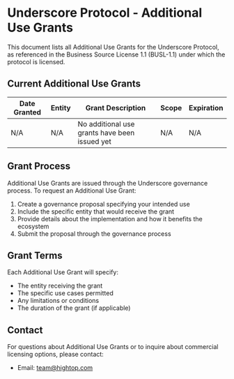 # Underscore Protocol - Additional Use Grants

This document lists all Additional Use Grants for the Underscore Protocol, as referenced in the Business Source License 1.1 (BUSL-1.1) under which the protocol is licensed.

## Current Additional Use Grants

| Date Granted | Entity | Grant Description                             | Scope | Expiration |
| ------------ | ------ | --------------------------------------------- | ----- | ---------- |
| N/A          | N/A    | No additional use grants have been issued yet | N/A   | N/A        |

## Grant Process

Additional Use Grants are issued through the Underscore governance process. To request an Additional Use Grant:

1. Create a governance proposal specifying your intended use
2. Include the specific entity that would receive the grant
3. Provide details about the implementation and how it benefits the ecosystem
4. Submit the proposal through the governance process

## Grant Terms

Each Additional Use Grant will specify:

- The entity receiving the grant
- The specific use cases permitted
- Any limitations or conditions
- The duration of the grant (if applicable)

## Contact

For questions about Additional Use Grants or to inquire about commercial licensing options, please contact:

- Email: team@hightop.com
